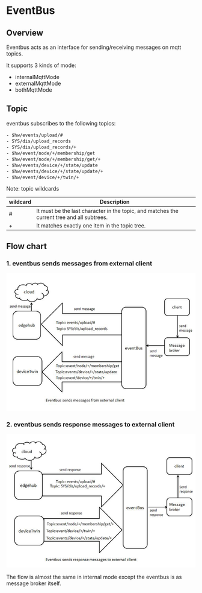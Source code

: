 # EventBus
## Overview
Eventbus acts as an interface for sending/receiving messages on mqtt topics.

It supports 3 kinds of mode:
- internalMqttMode
- externalMqttMode
- bothMqttMode
## Topic
eventbus subscribes to the following topics:
```
- $hw/events/upload/#
- SYS/dis/upload_records
- SYS/dis/upload_records/+
- $hw/event/node/+/membership/get
- $hw/event/node/+/membership/get/+
- $hw/events/device/+/state/update
- $hw/events/device/+/state/update/+
- $hw/event/device/+/twin/+
```
Note: topic wildcards

| wildcard  |  Description |
|---|---|
| #  |  It must be the last character in the topic, and matches the current tree and all subtrees. |
| +  |  It matches exactly one item in the topic tree. |


## Flow chart
### **1. eventbus sends messages from external client**
![eventbus sends messages from external client](../../images/eventbus/eventbus-handleMsgFromClient.jpg)

### **2. eventbus sends response messages to external client**

![eventbus sends response messages to external client](../../images/eventbus/eventbus-handleResMsgToClient.jpg)

The flow is almost the same in internal mode except the eventbus is as message broker itself.

